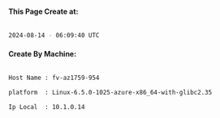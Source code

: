 
   
#### This Page Create at:

```bash

2024-08-14 - 06:09:40 UTC

```

#### Create By Machine:

```bash

Host Name : fv-az1759-954

platform  : Linux-6.5.0-1025-azure-x86_64-with-glibc2.35

Ip Local  : 10.1.0.14

```

